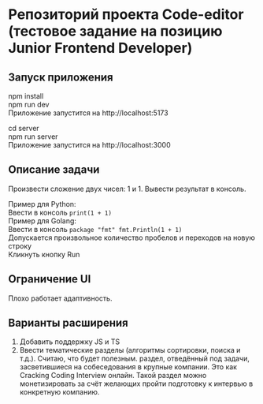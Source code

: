 # Репозиторий проекта Code-editor (тестовое задание на позицию Junior Frontend Developer)

## Запуск приложения

npm install  
npm run dev  
Приложение запустится на http://localhost:5173  

cd server  
npm run server  
Приложение запустится на http://localhost:3000  

## Описание задачи

Произвести сложение двух чисел: 1 и 1. Вывести результат в консоль. 

Пример для Python:  
Ввести в консоль `print(1 + 1)`  
Пример для Golang:  
Ввести в консоль `package "fmt" fmt.Println(1 + 1)`  
Допускается произвольное количество пробелов и переходов на новую строку  
Кликнуть кнопку Run

## Ограничение UI 
Плохо работает адаптивность. 

## Варианты расширения
1. Добавить поддержку JS и TS
2. Ввести тематические разделы (алгоритмы сортировки, поиска и т.д.). Считаю, что будет полезным. раздел, отведённый под задачи, засветившиеся на собеседования в крупные компании. Это как Сracking Coding Interview онлайн. Такой раздел можно монетизировать за счёт желающих пройти подготовку к интервью в конкретную компанию.
